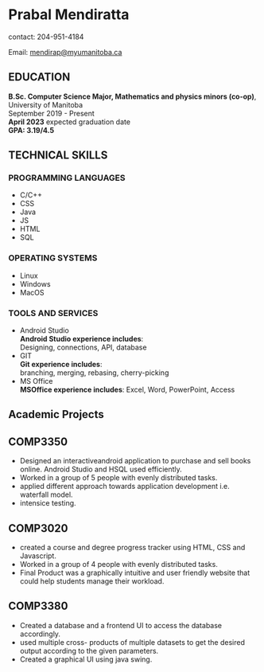 # Prabal Mendiratta

contact: 204-951-4184

Email: mendirap@myumanitoba.ca

## EDUCATION

**B.Sc. Computer Science Major, Mathematics and physics minors (co-op)**, University of Manitoba  
September 2019 - Present  
**April 2023** expected graduation date  
**GPA: 3.19/4.5**

## TECHNICAL SKILLS

### **PROGRAMMING LANGUAGES**

- C/C++
- CSS
- Java
- JS
- HTML
- SQL

### **OPERATING SYSTEMS**

- Linux
- Windows
- MacOS

### **TOOLS AND SERVICES**

- Android Studio  
  **Android Studio experience includes**:  
  Designing, connections, API, database
- GIT  
  **Git experience includes**:  
  branching, merging, rebasing, cherry-picking
- MS Office  
  **MSOffice experience includes**:
  Excel, Word, PowerPoint, Access

## Academic Projects

## COMP3350
- Designed an interactiveandroid application to purchase and sell books online. Android Studio and HSQL used efficiently.
- Worked in a group of 5 people with evenly distributed tasks.
- applied different approach towards application development i.e. waterfall model.
- intensice testing.

## COMP3020
- created a course and degree progress tracker using HTML, CSS and Javascript.
- Worked in a group of 4 people with evenly distributed tasks.
- Final Product was a graphically intuitive and user friendly website that could help students manage their workload.

## COMP3380
- Created a database and a frontend UI to access the database accordingly.
- used multiple cross- products of multiple datasets to get the desired output according to the given parameters.
- Created a graphical UI using java swing.

